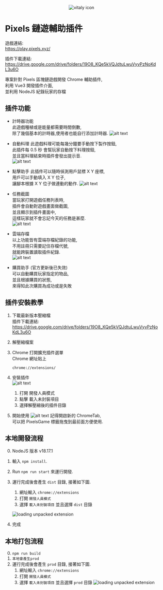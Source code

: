 <div align="center">

![vitaly icon](./public/icon-128.png)

</div>

# Pixels 鏈遊輔助插件

遊戲連結:  
https://play.pixels.xyz/

插件下載連結:  
https://drive.google.com/drive/folders/19O8_KQe5kVQJdtuLwuVyvPzNoKdL3u6O

專案針對 Pixels 區塊鏈遊戲開發 Chrome 輔助插件,  
利用 Vue3 開發插件介面,  
並利用 NodeJS 紀錄玩家的存檔

## 插件功能

- 計時器功能  
  此遊戲種植或是能量都需要時間倒數,  
  除了幾個基本的計時器,使用者也能自行添加計時器.
  ![alt text](./ReadMeImg/CountDown.png)

- 自動料理
  此遊戲料理可能每幾分鐘要手動按下製作按鈕,  
  此插件每 0.5 秒 會幫玩家自動按下料理按鈕,  
  並且當料理結束時插件會發出提示音.  
  ![alt text](./ReadMeImg/AutoCook.png)

- 點擊助手
  此插件可以隨時偵測用戶鼠標 X Y 座標,  
  用戶可以手動填入 X Y 位子,  
  讓腳本根據 X Y 位子做連動的動作.
  ![alt text](./ReadMeImg/AutoClick.png)

- 任務截圖  
  當玩家打開遊戲任務列表時,  
  插件會自動對遊戲畫面做截圖,  
  並且顯示到插件畫面中,  
  這樣玩家就不會忘記今天的任務是甚麼.  
  ![alt text](./ReadMeImg/MissionCapture.png)

- 雲端存檔  
  以上功能皆有雲端存檔紀錄的功能,  
  不用註冊只需要記住存檔代號,  
  就能跨裝置讀取插件紀錄.  
  ![alt text](./ReadMeImg/CloudSave.png)

- 購買助手 (官方更新後已失效)  
  可以自動購買玩家指定的物品,  
  並且根據購買的狀態,  
  來得知此次購買為成功或是失敗

## 插件安裝教學

1. 下載最新版本壓縮檔  
   插件下載連結:  
   https://drive.google.com/drive/folders/19O8_KQe5kVQJdtuLwuVyvPzNoKdL3u6O

2. 解壓縮檔案

3. Chrome 打開擴充插件選單  
   Chrome 網址貼上

   ```
   chrome://extensions/
   ```

4. 安裝插件  
   ![alt text](./ReadMeImg/Install.png)

   1. 打開 開發人員模式
   2. 點擊 載入未封裝項目
   3. 選擇解壓縮後的插件目錄

5. 開始使用
   ![alt text](./ReadMeImg/InstallDone.png)
   記得開啟新的 ChromeTab,  
   可以把 PixelsGame 標籤拖曳到最前面方便使用.

## 本地開發流程

0. NodeJS 版本 v18.17.1
1. 輸入 `npm install`.
2. Run `npm run start` 來運行開發.
3. 運行完成後會產生 `dist` 目錄, 接著如下圖.

   1. 網址輸入 `chrome://extensions`
   2. 打開 `開發人員模式`
   3. 選擇 `載入未封裝項目` 並且選擇 `dist` 目錄

   ![loading unpacked extension](./ReadMeImg/load-unpacked-extension.png)

4. 完成

## 本地打包流程

0. `npm run build`
1. `本地會產生prod`
2. 運行完成後會產生 `prod` 目錄, 接著如下圖.
   1. 網址輸入 `chrome://extensions`
   2. 打開 `開發人員模式`
   3. 選擇 `載入未封裝項目` 並且選擇 `prod` 目錄
      ![loading unpacked extension](load-unpacked-extension.png)
